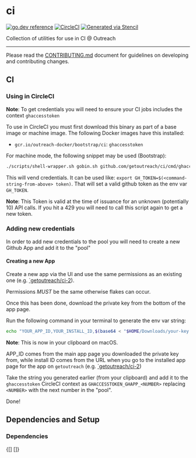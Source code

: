 
# ci

[![go.dev reference](https://img.shields.io/badge/go.dev-reference-007d9c?logo=go&logoColor=white)](https://pkg.go.dev/github.com/getoutreach/ci)
[![CircleCI](https://circleci.com/gh/getoutreach/ci.svg?style=shield)](https://circleci.com/gh/getoutreach/ci)
[![Generated via Stencil](https://img.shields.io/badge/Outreach-Stencil-%235951ff)](https://github.com/getoutreach/stencil)

<!--- Block(description) -->
Collection of utilities for use in CI @ Outreach
<!--- EndBlock(description) -->

----

Please read the [CONTRIBUTING.md](CONTRIBUTING.md) document for guidelines on developing and contributing changes.

<!--- Block(custom) -->
## CI

### Using in CircleCI

**Note**: To get credentials you will need to ensure your CI jobs includes the context `ghaccesstoken`

To use in CircleCI you must first download this binary as part of a base image or machine image. The following Docker images have this installed:

 * `gcr.io/outreach-docker/bootstrap/ci`: `ghaccesstoken`

For machine mode, the following snippet may be used (Bootstrap):

```bash
./scripts/shell-wrapper.sh gobin.sh github.com/getoutreach/ci/cmd/ghaccesstoken@<version-here>
```

This will vend credentials. It can be used like: `export GH_TOKEN=$(<command-string-from-above> token)`. That will set a valid github token as the env var `GH_TOKEN`.

**Note**: This Token is valid at the time of issuance for an unknown (potentially 10) API calls. If you hit a 429 you will need to call this script again to get a new token.

### Adding new credentials

In order to add new credentials to the pool you will need to create a new Github App and add it to the "pool"

#### Creating a new App

Create a new app via the UI and use the same permissions as an existing one (e.g. [`getoutreach/ci-2](https://github.com/organizations/getoutreach/settings/apps/getoutreach-ci-2)).

Permissions *MUST* be the same otherwise flakes can occur.

Once this has been done, download the private key from the bottom of the app page.

Run the following command in your terminal to generate the env var string:

```bash
echo "YOUR_APP_ID,YOUR_INSTALL_ID,$(base64 < "$HOME/Downloads/your-key.pem")" | pbcopy
```

**Note**: This is now in your clipboard on macOS.

APP_ID comes from the main app page you downloaded the private key from, while install ID comes from the URL when you go to the installed app page for the app on `getoutreach` (e.g. [`getoutreach/ci-2](https://github.com/organizations/getoutreach/settings/installations/21145320))

Take the string you generated earlier (from your clipboard) and add it to the `ghaccesstoken` CircleCI
context as `GHACCESSTOKEN_GHAPP_<NUMBER>` replacing `<NUMBER>` with the next number in the "pool".

Done!
<!--- EndBlock(custom) -->

## Dependencies and Setup

### Dependencies

<!--- Block(dependencies) -->
{[] []}
<!--- EndBlock(dependencies) -->
